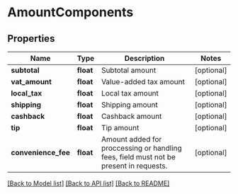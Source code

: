 # AmountComponents

## Properties
Name | Type | Description | Notes
------------ | ------------- | ------------- | -------------
**subtotal** | **float** | Subtotal amount | [optional] 
**vat_amount** | **float** | Value-added tax amount | [optional] 
**local_tax** | **float** | Local tax amount | [optional] 
**shipping** | **float** | Shipping amount | [optional] 
**cashback** | **float** | Cashback amount | [optional] 
**tip** | **float** | Tip amount | [optional] 
**convenience_fee** | **float** | Amount added for proccessing or handling fees, field must not be present in requests. | [optional] 

[[Back to Model list]](../README.md#documentation-for-models) [[Back to API list]](../README.md#documentation-for-api-endpoints) [[Back to README]](../README.md)


